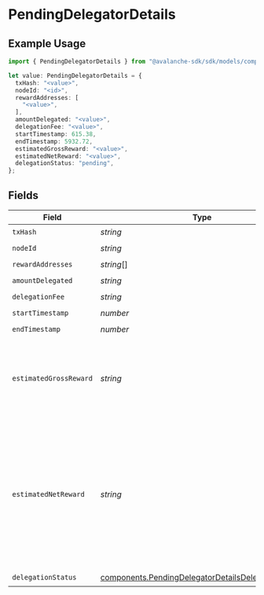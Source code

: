 # PendingDelegatorDetails

## Example Usage

```typescript
import { PendingDelegatorDetails } from "@avalanche-sdk/sdk/models/components";

let value: PendingDelegatorDetails = {
  txHash: "<value>",
  nodeId: "<id>",
  rewardAddresses: [
    "<value>",
  ],
  amountDelegated: "<value>",
  delegationFee: "<value>",
  startTimestamp: 615.38,
  endTimestamp: 5932.72,
  estimatedGrossReward: "<value>",
  estimatedNetReward: "<value>",
  delegationStatus: "pending",
};
```

## Fields

| Field                                                                                                                                               | Type                                                                                                                                                | Required                                                                                                                                            | Description                                                                                                                                         |
| --------------------------------------------------------------------------------------------------------------------------------------------------- | --------------------------------------------------------------------------------------------------------------------------------------------------- | --------------------------------------------------------------------------------------------------------------------------------------------------- | --------------------------------------------------------------------------------------------------------------------------------------------------- |
| `txHash`                                                                                                                                            | *string*                                                                                                                                            | :heavy_check_mark:                                                                                                                                  | N/A                                                                                                                                                 |
| `nodeId`                                                                                                                                            | *string*                                                                                                                                            | :heavy_check_mark:                                                                                                                                  | N/A                                                                                                                                                 |
| `rewardAddresses`                                                                                                                                   | *string*[]                                                                                                                                          | :heavy_check_mark:                                                                                                                                  | N/A                                                                                                                                                 |
| `amountDelegated`                                                                                                                                   | *string*                                                                                                                                            | :heavy_check_mark:                                                                                                                                  | N/A                                                                                                                                                 |
| `delegationFee`                                                                                                                                     | *string*                                                                                                                                            | :heavy_check_mark:                                                                                                                                  | N/A                                                                                                                                                 |
| `startTimestamp`                                                                                                                                    | *number*                                                                                                                                            | :heavy_check_mark:                                                                                                                                  | N/A                                                                                                                                                 |
| `endTimestamp`                                                                                                                                      | *number*                                                                                                                                            | :heavy_check_mark:                                                                                                                                  | N/A                                                                                                                                                 |
| `estimatedGrossReward`                                                                                                                              | *string*                                                                                                                                            | :heavy_check_mark:                                                                                                                                  | Estimated total rewards that will be distributed for the successful delegation.                                                                     |
| `estimatedNetReward`                                                                                                                                | *string*                                                                                                                                            | :heavy_check_mark:                                                                                                                                  | Estimated net rewards that will be distributed to the delegator after deducting delegation fee from the gross reward for the successful delegation. |
| `delegationStatus`                                                                                                                                  | [components.PendingDelegatorDetailsDelegationStatus](../../models/components/pendingdelegatordetailsdelegationstatus.md)                            | :heavy_check_mark:                                                                                                                                  | N/A                                                                                                                                                 |